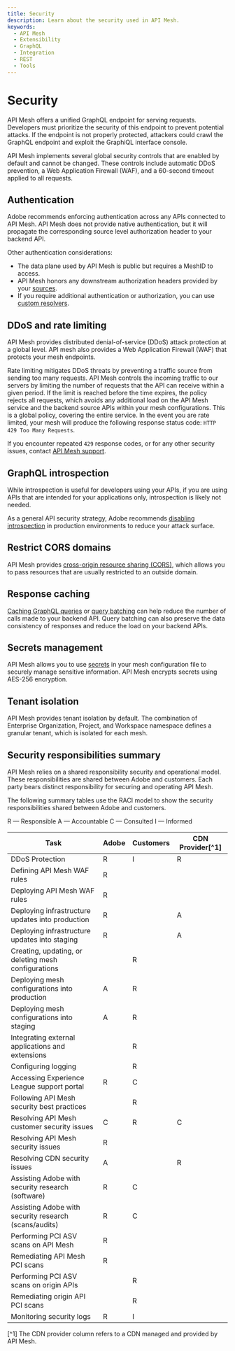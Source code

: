 ```yaml
---
title: Security
description: Learn about the security used in API Mesh.
keywords:
  - API Mesh
  - Extensibility
  - GraphQL
  - Integration
  - REST
  - Tools
---
```


# Security

API Mesh offers a unified GraphQL endpoint for serving requests. Developers must prioritize the security of this endpoint to prevent potential attacks. If the endpoint is not properly protected, attackers could crawl the GraphQL endpoint and exploit the GraphiQL interface console.

API Mesh implements several global security controls that are enabled by default and cannot be changed. These controls include automatic DDoS prevention, a Web Application Firewall (WAF), and a 60-second timeout applied to all requests.

## Authentication

Adobe recommends enforcing authentication across any APIs connected to API Mesh. API Mesh does not provide native authentication, but it will propagate the corresponding source level authorization header to your backend API.

Other authentication considerations:

* The data plane used by API Mesh is public but requires a MeshID to access.
* API Mesh honors any downstream authorization headers provided by your [sources](./basic/handlers/index.md).
* If you require additional authentication or authorization, you can use [custom resolvers](./advanced/extend/resolvers/index.md).

## DDoS and rate limiting

API Mesh provides distributed denial-of-service (DDoS) attack protection at a global level. API mesh also provides a Web Application Firewall (WAF) that protects your mesh endpoints.

Rate limiting mitigates DDoS threats by preventing a traffic source from sending too many requests. API Mesh controls the incoming traffic to our servers by limiting the number of requests that the API can receive within a given period. If the limit is reached before the time expires, the policy rejects all requests, which avoids any additional load on the API Mesh service and the backend source APIs within your mesh configurations. This is a global policy, covering the entire service. In the event you are rate limited, your mesh will produce the following response status code: `HTTP 429 Too Many Requests`.

If you encounter repeated `429` response codes, or for any other security issues, contact [API Mesh support](https://experienceleague.adobe.com/home?support-tab=home#support).

## GraphQL introspection

While introspection is useful for developers using your APIs, if you are using APIs that are intended for your applications only, introspection is likely not needed.

As a general API security strategy, Adobe recommends [disabling introspection](./basic/work-with-mesh.md#disable-introspection) in production environments to reduce your attack surface.

## Restrict CORS domains

API Mesh provides [cross-origin resource sharing (CORS)](./advanced/cors.md), which allows you to pass resources that are usually restricted to an outside domain.

## Response caching

[Caching GraphQL queries](./advanced/caching/index.md) or [query batching](./advanced/extend/batching.md) can help reduce the number of calls made to your backend API. Query batching can also preserve the data consistency of responses and reduce the load on your backend APIs.

## Secrets management

API Mesh allows you to use [secrets](./advanced/secrets.md) in your mesh configuration file to securely manage sensitive information. API Mesh encrypts secrets using AES-256 encryption.

## Tenant isolation

API Mesh provides tenant isolation by default. The combination of Enterprise Organization, Project, and Workspace namespace defines a granular tenant, which is isolated for each mesh.

## Security responsibilities summary

API Mesh relies on a shared responsibility security and operational model. These responsibilities are shared between Adobe and customers. Each party bears distinct responsibility for securing and operating API Mesh.

The following summary tables use the RACI model to show the security responsibilities shared between Adobe and customers.

R — Responsible
A — Accountable
C — Consulted
I — Informed

| Task | Adobe | Customers | CDN Provider[^1] |
|------|-------|-----------|--------------|
| DDoS Protection | R | I | R |
| Defining API Mesh WAF rules | R | | |
| Deploying API Mesh WAF rules | R | | |
| Deploying infrastructure updates into production | R | | A |
| Deploying infrastructure updates into staging | R | | A |
| Creating, updating, or deleting mesh configurations | | R | |
| Deploying mesh configurations into production | A | R | |
| Deploying mesh configurations into staging | A | R | |
| Integrating external applications and extensions | | R | |
| Configuring logging | | R | |
| Accessing Experience League support portal | R | C | |
| Following API Mesh security best practices | | R | |
| Resolving API Mesh customer security issues | C | R | C |
| Resolving API Mesh security issues | R | | |
| Resolving CDN security issues | A | | R |
| Assisting Adobe with security research (software) | R | C | |
| Assisting Adobe with security research (scans/audits) | R | C | |
| Performing PCI ASV scans on API Mesh | R | | |
| Remediating API Mesh PCI scans | R | | |
| Performing PCI ASV scans on origin APIs | | R | |
| Remediating origin API PCI scans | | R | |
| Monitoring security logs | R | I | |

[^1] The CDN provider column refers to a CDN managed and provided by API Mesh.
